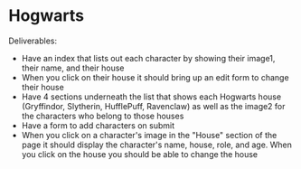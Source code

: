 # Hogwarts

Deliverables:

- Have an index that lists out each character by showing their image1, their name, and their house
- When you click on their house it should bring up an edit form to change their house
- Have 4 sections underneath the list that shows each Hogwarts house (Gryffindor, Slytherin, HufflePuff, Ravenclaw) as well as the image2 for the characters who belong to those houses
- Have a form to add characters on submit
- When you click on a character's image in the "House" section of the page it should display the character's name, house, role, and age. When you click on the house you should be able to change the house
